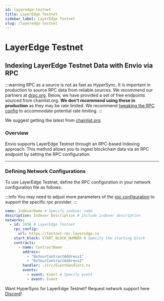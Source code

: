 ```yaml
---
id: layeredge-testnet
title: LayerEdge Testnet
sidebar_label: LayerEdge Testnet
slug: /layeredge-testnet
---
```


# LayerEdge Testnet

## Indexing LayerEdge Testnet Data with Envio via RPC

:::warning
RPC as a source is not as fast as HyperSync. It is important in production to source RPC data from reliable sources. We recommend our partners at [drpc.org](https://drpc.org). Below, we have provided a set of free endpoints sourced from chainlist.org. **We don't recommend using these in production** as they may be rate limited. We recommend [tweaking the RPC config](./rpc-sync) to accommodate potential rate limiting.
:::

We suggest getting the latest from [chainlist.org](https://chainlist.org).

### Overview

Envio supports LayerEdge Testnet through an RPC-based indexing approach. This method allows you to ingest blockchain data via an RPC endpoint by setting the RPC configuration.

---

### Defining Network Configurations

To use LayerEdge Testnet, define the RPC configuration in your network configuration file as follows:

:::info
You may need to adjust more parameters of the [rpc configuration](./rpc-sync) to support the specific rpc provider. 
:::

```yaml
name: IndexerName # Specify indexer name
description: Indexer Description # Include indexer description
networks:
  - id: 3456 # LayerEdge Testnet
    rpc_config:
      url: https://testnet-rpc.layeredge.io 
    start_block: START_BLOCK_NUMBER # Specify the starting block
    contracts:
      - name: ContractName
        address:
          - "0xYourContractAddress1"
          - "0xYourContractAddress2"
        handler: ./src/EventHandlers.ts
        events:
          - event: Event # Specify event
          - event: Event
```

Want HyperSync for LayerEdge Testnet? Request network support here [Discord](https://discord.gg/fztEvj79m3)!
